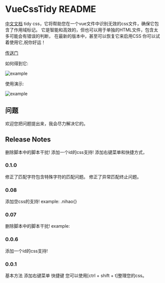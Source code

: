 # VueCssTidy README
[中文文档](asd)
tidy css，它将帮助您在一个vue文件中识别无效的css文件，确保它包含了作用域标记。
它是智能和高效的，但也可以用于单独的HTML文件，包含太多可能会有错误的判断，
在最新的版本中，甚至可以恢复它来启用CSS
你可以试着使用它,祝你好运！


[传送门](https://marketplace.visualstudio.com/items?itemName=renran.VueCssTidy)

如何得到它:
    
![example](https://raw.githubusercontent.com/zhouyuantest/tidyCss/master/images/vscode.png)



使用演示:

![example](https://raw.githubusercontent.com/zhouyuantest/tidyCss/68f5e9e1af2a2c6e11d3dda36616dec6cdc24d9e/images/tidy.gif)



## 问题

欢迎您把问题提出来，我会尽力解决它的。

## Release Notes
删除脚本中的脚本干扰!
添加一个id的css支持!
添加右键菜单和快捷方式，


### 0.1.0
修正了匹配字符包含特殊字符的匹配问题。
修正了异常匹配终止问题。

### 0.08 
添加空css的支持!
example:
    .nihao{}

### 0.07
删除脚本中的脚本干扰!
example:
    <script> 
        .css{}
    </script>


### 0.0.6
添加一个id的css支持!

### 0.0.1

基本方法
添加右键菜单
快捷键
您可以使用[ctrl + shift + t]整理您的css。
